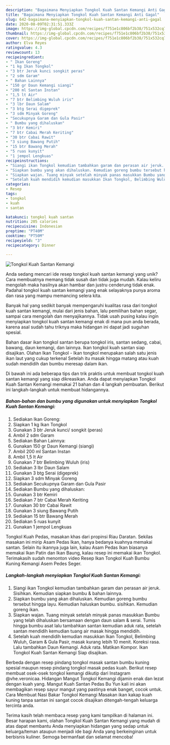 ```yaml
---
description: "Bagaimana Menyiapkan Tongkol Kuah Santan Kemangi Anti Gagal"
title: "Bagaimana Menyiapkan Tongkol Kuah Santan Kemangi Anti Gagal"
slug: 642-bagaimana-menyiapkan-tongkol-kuah-santan-kemangi-anti-gagal
date: 2020-08-09T02:31:51.333Z
image: https://img-global.cpcdn.com/recipes/f751e1c806bf2b38/751x532cq70/tongkol-kuah-santan-kemangi-foto-resep-utama.jpg
thumbnail: https://img-global.cpcdn.com/recipes/f751e1c806bf2b38/751x532cq70/tongkol-kuah-santan-kemangi-foto-resep-utama.jpg
cover: https://img-global.cpcdn.com/recipes/f751e1c806bf2b38/751x532cq70/tongkol-kuah-santan-kemangi-foto-resep-utama.jpg
author: Elva Reyes
ratingvalue: 4.3
reviewcount: 13
recipeingredient:
- " Ikan Goreng"
- "1 kg Ikan Tongkol"
- "3 btr Jeruk kunci songkit peras"
- "2 sdm Garam"
- " Bahan Lainnya"
- "150 gr Daun Kemangi siangi"
- "200 ml Santan Instan"
- "1,5 lt Air"
- "7 btr Belimbing Wuluh iris"
- "3 lbr Daun Salam"
- "3 btg Serai digeprek"
- "3 sdm Minyak Goreng"
- "Secukupnya Garam dan Gula Pasir"
- " Bumbu yang dihaluskan"
- "3 btr Kemiri"
- "7 btr Cabai Merah Keriting"
- "30 btr Cabai Rawit"
- "3 siung Bawang Putih"
- "15 btr Bawang Merah"
- "5 ruas kunyit"
- "1 jempol Lengkuas"
recipeinstructions:
- "Siangi ikan Tongkol kemudian tambahkan garam dan perasan air jeruk. Sisihkan. Kemudian siapkan bumbu &amp; bahan lainnya."
- "Siapkan bumbu yang akan dihaluskan. Kemudian goreng bumbu tersebut hingga layu. Kemudian haluskan bumbu. sisihkan. Kemudian goreng ikan."
- "Siapkan wajan. Tuang minyak setelah minyak panas masukkan Bumbu yang telah dihaluskan bersamaan dengan daun salam &amp; serai. Tumis hingga bumbu asat lalu tambahkan santan kemudian aduk rata, setelah santan mendidih kemudian tuang air masak hingga mendidih."
- "Setelah kuah mendidih kemudian masukkan Ikan Tongkol, Belimbing Wuluh, Garam &amp; Gula Pasir, masak kurang lebih 10 menit. Koreksi rasa. Lalu tambahkan Daun Kemangi. Aduk rata. Matikan Kompor. Ikan Tongkol Kuah Santan Kemangi Siap disajikan."
categories:
- Resep
tags:
- tongkol
- kuah
- santan

katakunci: tongkol kuah santan 
nutrition: 205 calories
recipecuisine: Indonesian
preptime: "PT40M"
cooktime: "PT50M"
recipeyield: "3"
recipecategory: Dinner

---
```



![Tongkol Kuah Santan Kemangi](https://img-global.cpcdn.com/recipes/f751e1c806bf2b38/751x532cq70/tongkol-kuah-santan-kemangi-foto-resep-utama.jpg)

Anda sedang mencari ide resep tongkol kuah santan kemangi yang unik? Cara membuatnya memang tidak susah dan tidak juga mudah. Kalau keliru mengolah maka hasilnya akan hambar dan justru cenderung tidak enak. Padahal tongkol kuah santan kemangi yang enak selayaknya punya aroma dan rasa yang mampu memancing selera kita.

Banyak hal yang sedikit banyak mempengaruhi kualitas rasa dari tongkol kuah santan kemangi, mulai dari jenis bahan, lalu pemilihan bahan segar, sampai cara mengolah dan menyajikannya. Tidak usah pusing kalau ingin menyiapkan tongkol kuah santan kemangi enak di mana pun anda berada, karena asal sudah tahu triknya maka hidangan ini dapat jadi suguhan spesial.

Bahan dasar ikan tongkol santan berupa tongkol iris, santan sedang, cabai, bawang, daun kemangi, dan lainnya. Ikan tongkol kuah santan siap disajikan. Olahan Ikan Tongkol - Ikan tongkol merupakan salah satu jenis ikan laut yang cukup terkenal Setelah itu masak hingga matang atau kuah sudah mendidih dan bumbu meresap dalam ikan.


Di bawah ini ada beberapa tips dan trik praktis untuk membuat tongkol kuah santan kemangi yang siap dikreasikan. Anda dapat menyiapkan Tongkol Kuah Santan Kemangi memakai 21 bahan dan 4 langkah pembuatan. Berikut ini langkah-langkah untuk membuat hidangannya.

<!--inarticleads1-->

##### Bahan-bahan dan bumbu yang digunakan untuk menyiapkan Tongkol Kuah Santan Kemangi:

1. Sediakan  Ikan Goreng:
1. Siapkan 1 kg Ikan Tongkol
1. Gunakan 3 btr Jeruk kunci/ songkit (peras)
1. Ambil 2 sdm Garam
1. Sediakan  Bahan Lainnya:
1. Gunakan 150 gr Daun Kemangi (siangi)
1. Ambil 200 ml Santan Instan
1. Ambil 1,5 lt Air
1. Gunakan 7 btr Belimbing Wuluh (iris)
1. Sediakan 3 lbr Daun Salam
1. Gunakan 3 btg Serai (digeprek)
1. Siapkan 3 sdm Minyak Goreng
1. Sediakan Secukupnya Garam dan Gula Pasir
1. Sediakan  Bumbu yang dihaluskan:
1. Gunakan 3 btr Kemiri
1. Sediakan 7 btr Cabai Merah Keriting
1. Gunakan 30 btr Cabai Rawit
1. Gunakan 3 siung Bawang Putih
1. Sediakan 15 btr Bawang Merah
1. Sediakan 5 ruas kunyit
1. Gunakan 1 jempol Lengkuas


Tongkol Kuah Pedas, masakan khas dari propinsi Riau Daratan. Sekilas masakan ini mirip Asam Pedas Ikan, hanya bedanya kuahnya memakai santan. Selain itu ikannya juga lain, kalau Asam Pedas Ikan biasanya memakai Ikan Patin dan Ikan Baung, kalau resep ini memakai ikan Tongkol. Terimakasih sudah menonton video Resep Ikan Tongkol Kuah Bumbu Kuning Kemangi Asem Pedes Seger. 

<!--inarticleads2-->

##### Langkah-langkah menyiapkan Tongkol Kuah Santan Kemangi:

1. Siangi ikan Tongkol kemudian tambahkan garam dan perasan air jeruk. Sisihkan. Kemudian siapkan bumbu &amp; bahan lainnya.
1. Siapkan bumbu yang akan dihaluskan. Kemudian goreng bumbu tersebut hingga layu. Kemudian haluskan bumbu. sisihkan. Kemudian goreng ikan.
1. Siapkan wajan. Tuang minyak setelah minyak panas masukkan Bumbu yang telah dihaluskan bersamaan dengan daun salam &amp; serai. Tumis hingga bumbu asat lalu tambahkan santan kemudian aduk rata, setelah santan mendidih kemudian tuang air masak hingga mendidih.
1. Setelah kuah mendidih kemudian masukkan Ikan Tongkol, Belimbing Wuluh, Garam &amp; Gula Pasir, masak kurang lebih 10 menit. Koreksi rasa. Lalu tambahkan Daun Kemangi. Aduk rata. Matikan Kompor. Ikan Tongkol Kuah Santan Kemangi Siap disajikan.


Berbeda dengan resep pindang tongkol masak santan bumbu kuning spesial maupun resep pindang tongkol masak pedas kuah. Berikut resep membuat osek-osek tongkol kemangi dikutip dari Instagram @vhe.veronicaa. Hidangan Mangut Tongkol Kemangi dijamin enak dan lezat dengan kuah yang. Mangut Kuah Santan Pedas Bu Yun kali ini akan membagikan resep sayur mangut yang pastinya enak banget, cocok untuk. Cara Membuat Nasi Bakar Tongkol Kemangi Masakan ikan kakap kuah kuning tanpa santan ini sangat cocok disajikan ditengah-tengah keluarga tercinta anda. 

Terima kasih telah membaca resep yang kami tampilkan di halaman ini. Besar harapan kami, olahan Tongkol Kuah Santan Kemangi yang mudah di atas dapat membantu Anda menyiapkan hidangan yang sedap untuk keluarga/teman ataupun menjadi ide bagi Anda yang berkeinginan untuk berbisnis kuliner. Semoga bermanfaat dan selamat mencoba!
